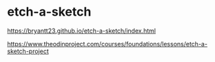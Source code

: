 # etch-a-sketch
https://bryantt23.github.io/etch-a-sketch/index.html

https://www.theodinproject.com/courses/foundations/lessons/etch-a-sketch-project
